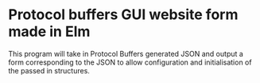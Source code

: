 # Protocol buffers GUI website form made in Elm
This program will take in Protocol Buffers generated JSON and output a form corresponding to the JSON to allow configuration and initialisation of the passed in structures.
